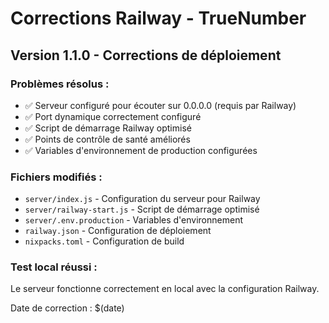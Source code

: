 # Corrections Railway - TrueNumber

## Version 1.1.0 - Corrections de déploiement

### Problèmes résolus :
- ✅ Serveur configuré pour écouter sur 0.0.0.0 (requis par Railway)
- ✅ Port dynamique correctement configuré
- ✅ Script de démarrage Railway optimisé
- ✅ Points de contrôle de santé améliorés
- ✅ Variables d'environnement de production configurées

### Fichiers modifiés :
- `server/index.js` - Configuration du serveur pour Railway
- `server/railway-start.js` - Script de démarrage optimisé
- `server/.env.production` - Variables d'environnement
- `railway.json` - Configuration de déploiement
- `nixpacks.toml` - Configuration de build

### Test local réussi :
Le serveur fonctionne correctement en local avec la configuration Railway.

Date de correction : $(date)